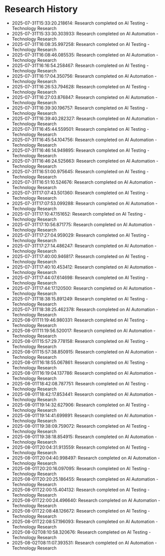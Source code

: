 # Research History

- 2025-07-31T15:33:20.218614: Research completed on AI Testing - Technology Research
- 2025-07-31T15:33:30.303933: Research completed on AI Automation - Technology Research
- 2025-07-31T16:08:35.997258: Research completed on AI Testing - Technology Research
- 2025-07-31T16:08:46.085535: Research completed on AI Automation - Technology Research
- 2025-07-31T16:16:54.258467: Research completed on AI Testing - Technology Research
- 2025-07-31T16:17:04.350756: Research completed on AI Automation - Technology Research
- 2025-07-31T16:26:53.794628: Research completed on AI Testing - Technology Research
- 2025-07-31T16:27:03.876847: Research completed on AI Automation - Technology Research
- 2025-07-31T16:39:30.196757: Research completed on AI Testing - Technology Research
- 2025-07-31T16:39:40.282327: Research completed on AI Automation - Technology Research
- 2025-07-31T16:45:44.559501: Research completed on AI Testing - Technology Research
- 2025-07-31T16:45:54.104756: Research completed on AI Automation - Technology Research
- 2025-07-31T16:46:14.949895: Research completed on AI Testing - Technology Research
- 2025-07-31T16:46:24.525663: Research completed on AI Automation - Technology Research
- 2025-07-31T16:51:00.975645: Research completed on AI Testing - Technology Research
- 2025-07-31T16:51:10.524676: Research completed on AI Automation - Technology Research
- 2025-07-31T17:07:43.501360: Research completed on AI Testing - Technology Research
- 2025-07-31T17:07:53.099288: Research completed on AI Automation - Technology Research
- 2025-07-31T17:10:47.151652: Research completed on AI Testing - Technology Research
- 2025-07-31T17:10:56.871775: Research completed on AI Automation - Technology Research
- 2025-07-31T17:27:04.959029: Research completed on AI Testing - Technology Research
- 2025-07-31T17:27:14.486247: Research completed on AI Automation - Technology Research
- 2025-07-31T17:40:00.946817: Research completed on AI Testing - Technology Research
- 2025-07-31T17:40:10.453412: Research completed on AI Automation - Technology Research
- 2025-07-31T17:44:07.614698: Research completed on AI Testing - Technology Research
- 2025-07-31T17:44:17.120500: Research completed on AI Automation - Technology Research
- 2025-07-31T18:38:15.891249: Research completed on AI Testing - Technology Research
- 2025-07-31T18:38:25.462378: Research completed on AI Automation - Technology Research
- 2025-08-01T11:19:46.980331: Research completed on AI Testing - Technology Research
- 2025-08-01T11:19:56.520017: Research completed on AI Automation - Technology Research
- 2025-08-01T15:57:29.778158: Research completed on AI Testing - Technology Research
- 2025-08-01T15:57:38.850915: Research completed on AI Automation - Technology Research
- 2025-08-01T16:18:55.067861: Research completed on AI Testing - Technology Research
- 2025-08-01T16:19:04.137786: Research completed on AI Automation - Technology Research
- 2025-08-01T18:42:08.787751: Research completed on AI Testing - Technology Research
- 2025-08-01T18:42:17.853441: Research completed on AI Automation - Technology Research
- 2025-08-01T19:14:32.627906: Research completed on AI Testing - Technology Research
- 2025-08-01T19:14:41.699891: Research completed on AI Automation - Technology Research
- 2025-08-01T19:38:09.759072: Research completed on AI Testing - Technology Research
- 2025-08-01T19:38:18.854915: Research completed on AI Automation - Technology Research
- 2025-08-01T20:04:31.913559: Research completed on AI Testing - Technology Research
- 2025-08-01T20:04:40.998497: Research completed on AI Automation - Technology Research
- 2025-08-01T20:20:16.097095: Research completed on AI Testing - Technology Research
- 2025-08-01T20:20:25.186455: Research completed on AI Automation - Technology Research
- 2025-08-01T22:00:15.404132: Research completed on AI Testing - Technology Research
- 2025-08-01T22:00:24.496640: Research completed on AI Automation - Technology Research
- 2025-08-01T22:08:48.126672: Research completed on AI Testing - Technology Research
- 2025-08-01T22:08:57.196093: Research completed on AI Automation - Technology Research
- 2025-08-02T08:10:58.320676: Research completed on AI Testing - Technology Research
- 2025-08-02T08:11:07.393531: Research completed on AI Automation - Technology Research
